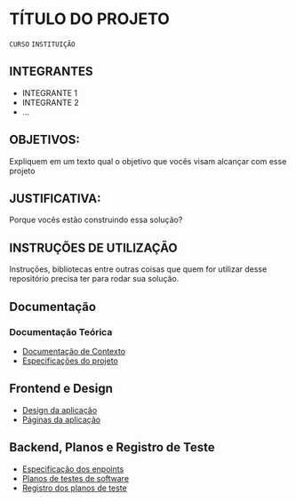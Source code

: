 # TÍTULO DO PROJETO

`CURSO`
`INSTITUIÇÃO`
## INTEGRANTES

* INTEGRANTE 1
* INTEGRANTE 2
* ...

## OBJETIVOS: 

Expliquem em um texto qual o objetivo que vocês visam alcançar com esse projeto

## JUSTIFICATIVA: 

Porque vocês estão construindo essa solução?

## INSTRUÇÕES DE UTILIZAÇÃO

Instruções, bibliotecas entre outras coisas que quem for utilizar desse repositório precisa ter para rodar sua solução.

## Documentação

### Documentação Teórica

<ul>
<li><a href="docs/Documentacao_Contexto.md"> Documentação de Contexto</a></li>
<li><a href="docs/Especificações_projeto.md"> Especificações do projeto</a></li>
</ul>

## Frontend e Design

<ul>
<li><a href="docs/Design_Aplicação.md"> Design da aplicação</a></li>
<li><a href="docs/Paginas_aplicacao.md"> Páginas da aplicação</a></li>
</ul>

## Backend, Planos e Registro de Teste

<ul>
<li><a href="docs/Especificações_endpoints.md"> Especificação dos enpoints</a></li>
<li><a href="#"> Planos de testes de software</a></li>
<li><a href="#"> Registro dos planos de teste</a></li>
</ul>
